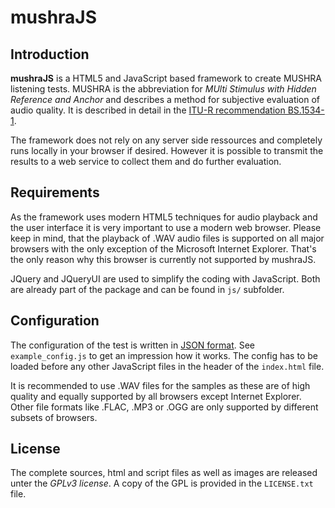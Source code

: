  mushraJS
=====================

Introduction
---------------------

**mushraJS** is a HTML5 and JavaScript based framework to create MUSHRA listening tests. 
MUSHRA is the abbreviation for *MUlti Stimulus with Hidden Reference and Anchor* and 
describes a method for subjective evaluation of audio quality. It is described in detail 
in the [ITU-R recommendation BS.1534-1](http://www.itu.int/rec/R-REC-BS.1116-1-199710-I/e).

The framework does not rely on any server side ressources and completely runs locally in 
your browser if desired. However it is possible to transmit the results to a web service to
collect them and do further evaluation.


Requirements
---------------------

As the framework uses modern HTML5 techniques for audio playback and the user interface it 
is very important to use a modern web browser. Please keep in mind, that the playback 
of .WAV audio files is supported on all major browsers with the only exception of the 
Microsoft Internet Explorer. That's the only reason why this browser is currently not 
supported by mushraJS.

JQuery and JQueryUI are used to simplify the coding with JavaScript. Both are already part of 
the package and can be found in `js/` subfolder.

Configuration
---------------------

The configuration of the test is written in [JSON format](http://en.wikipedia.org/wiki/JSON). 
See `example_config.js` to get an impression how it works. The config has to be loaded before
any other JavaScript files in the header of the `index.html` file.

It is recommended to use .WAV files for the samples as these are of high quality and equally 
supported by all browsers except Internet Explorer. Other file formats like .FLAC, .MP3 or 
.OGG are only supported by different subsets of browsers.


License
---------------------

The complete sources, html and script files as well as images are released unter the *GPLv3 
license*. A copy of the GPL is provided in the `LICENSE.txt` file.
